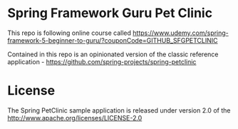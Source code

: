# Spring Framework Guru Pet Clinic
This repo is following online course called https://www.udemy.com/spring-framework-5-beginner-to-guru/?couponCode=GITHUB_SFGPETCLINIC

Contained in this repo is an opinionated version of the classic reference application - https://github.com/spring-projects/spring-petclinic

# License
The Spring PetClinic sample application is released under version 2.0 of the http://www.apache.org/licenses/LICENSE-2.0


